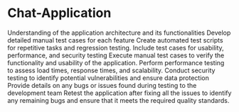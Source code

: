 # Chat-Application
Understanding of the application architecture and its functionalities 
Develop detailed manual test cases for each feature
Create automated test scripts for repetitive tasks and regression testing.
Include test cases for usability, performance, and security testing
Execute manual test cases to verify the functionality and usability of the application.
Perform performance testing to assess load times, response times, and scalability.
Conduct security testing to identify potential vulnerabilities and ensure data protection
Provide details on any bugs or issues found during testing to the development team 
Retest the application after fixing all the issues to identify any remaining bugs and ensure that it meets the required quality standards.

